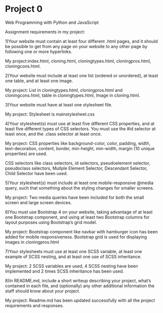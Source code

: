 # Project 0

Web Programming with Python and JavaScript

Assignment requirements in my project:

1)Your website must contain at least four different .html pages, and it should be possible to get from any page on your website to any other page by following one or more hyperlinks.

My project:index.html, cloning.html, cloningtypes.html, cloningpros.html, cloningcons.html.

2)Your website must include at least one list (ordered or unordered), at least one table, and at least one image.

My project: List in cloningtypes.html, cloningpros.html and cloningcons.html, table in cloningtypes.html, Image in cloning.html.

3)Your website must have at least one stylesheet file.

My project: Stylesheet is mainstylesheet.css

4)Your stylesheet(s) must use at least five different CSS properties, and at least five different types of CSS selectors. You must use the #id selector at least once, and the .class selector at least once.

My project: CSS properties like background-color, color, padding, width, text-decoration, content, border, min-height, min-width, margin (10 unique properties) are used. 

CSS selectors like class selectors, id selectors, pseudoelement selector, pseudoclass selectors, MulIple Element Selector, Descendant Selector, Child Selector have been used.

5)Your stylesheet(s) must include at least one mobile-responsive @media query, such that something about the styling changes for smaller screens.

My project: Two media queries have been included for both the small screen and large screen devices.

6)You must use Bootstrap 4 on your website, taking advantage of at least one Bootstrap component, and using at least two Bootstrap columns for layout purposes using Bootstrap’s grid model.

My project: Bootstrap component like navbar with hamburger icon has been added for mobile responsiveness. Bootstrap grid is used for displaying images in cloningpros.html 

7)Your stylesheets must use at least one SCSS variable, at least one example of SCSS nesting, and at least one use of SCSS inheritance.

My project: 2 SCSS variables are used, 4 SCSS nesting have been implemented and 2 times SCSS inheritance has been used.

8)In README.md, include a short writeup describing your project, what’s contained in each file, and (optionally) any other additional information the staff should know about your project.

My project: Readme.md has been updated successfully with all the project requirements and responses.